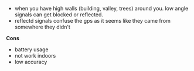 - when you have high walls (building, valley, trees) around you. low angle signals can get blocked or reflected.
- reflectd signals confuse the gps as it seems like they came from somewhere they didn't

**Cons**
- battery usage
- not work indoors
- low accuracy
